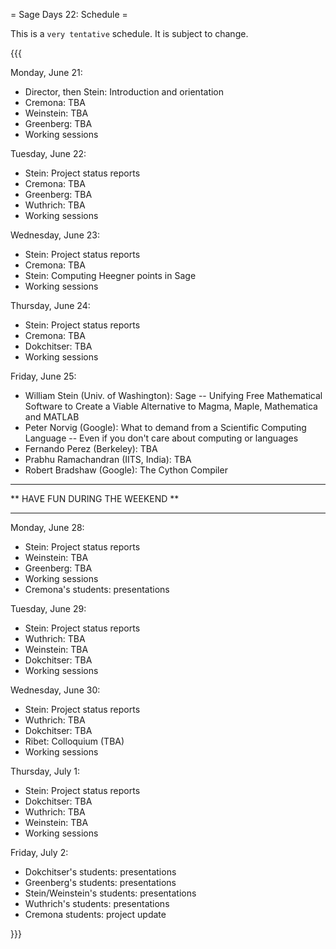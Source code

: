 = Sage Days 22: Schedule =

 This is a ``very tentative`` schedule.  It is subject to change.

{{{

Monday, June 21:
  * Director, then Stein: Introduction and orientation
  * Cremona: TBA
  * Weinstein: TBA
  * Greenberg: TBA
  * Working sessions

Tuesday, June 22:
  * Stein: Project status reports
  * Cremona: TBA
  * Greenberg: TBA
  * Wuthrich: TBA
  * Working sessions

Wednesday, June 23:
  * Stein: Project status reports
  * Cremona: TBA
  * Stein: Computing Heegner points in Sage
  * Working sessions

Thursday, June 24:
  * Stein: Project status reports
  * Cremona: TBA
  * Dokchitser: TBA
  * Working sessions

Friday, June 25:
  * William Stein (Univ. of Washington): Sage -- Unifying Free Mathematical Software to Create a Viable Alternative to Magma, Maple, Mathematica and MATLAB
  * Peter Norvig (Google): What to demand from a Scientific Computing Language -- Even if you
don't care about computing or languages
  * Fernando Perez (Berkeley): TBA
  * Prabhu Ramachandran (IITS, India): TBA
  * Robert Bradshaw (Google): The Cython Compiler

----------------------------------------------------

 ** HAVE FUN DURING THE WEEKEND **
   
----------------------------------------------------

Monday, June 28: 
  * Stein: Project status reports
  * Weinstein: TBA
  * Greenberg: TBA
  * Working sessions
  * Cremona's students: presentations

Tuesday, June 29: 
  * Stein: Project status reports
  * Wuthrich: TBA
  * Weinstein: TBA
  * Dokchitser: TBA
  * Working sessions
  

Wednesday, June 30: 
  * Stein: Project status reports
  * Wuthrich: TBA
  * Dokchitser: TBA
  * Ribet: Colloquium (TBA)
  * Working sessions

Thursday, July 1:
  * Stein: Project status reports
  * Dokchitser: TBA
  * Wuthrich: TBA
  * Weinstein: TBA
  * Working sessions

Friday, July 2:
  * Dokchitser's students: presentations
  * Greenberg's students: presentations
  * Stein/Weinstein's students: presentations
  * Wuthrich's students: presentations
  * Cremona students: project update

}}}
